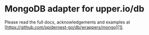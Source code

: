 # MongoDB adapter for upper.io/db

Please read the full docs, acknowledgements and examples at
[https://github.com/spidernest-go/db/wrappers/mongo][1].

[1]: https://github.com/spidernest-go/db/wrappers/mongo
